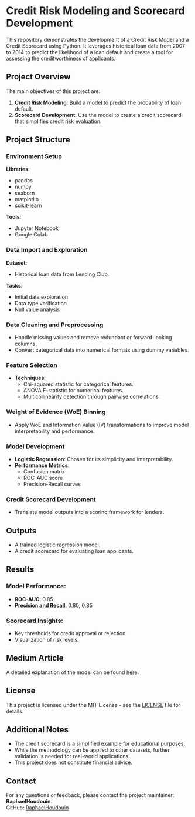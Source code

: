 # Credit Risk Modeling and Scorecard Development

This repository demonstrates the development of a Credit Risk Model and a Credit Scorecard using Python. It leverages historical loan data from 2007 to 2014 to predict the likelihood of a loan default and create a tool for assessing the creditworthiness of applicants.

## Project Overview

The main objectives of this project are:

1. **Credit Risk Modeling**: Build a model to predict the probability of loan default.
2. **Scorecard Development**: Use the model to create a credit scorecard that simplifies credit risk evaluation.

## Project Structure

### Environment Setup

**Libraries**: 
- pandas
- numpy
- seaborn
- matplotlib
- scikit-learn

**Tools**:
- Jupyter Notebook
- Google Colab

### Data Import and Exploration

**Dataset**: 
- Historical loan data from Lending Club.

**Tasks**: 
- Initial data exploration
- Data type verification
- Null value analysis

### Data Cleaning and Preprocessing

- Handle missing values and remove redundant or forward-looking columns.
- Convert categorical data into numerical formats using dummy variables.

### Feature Selection

- **Techniques**: 
  - Chi-squared statistic for categorical features.
  - ANOVA F-statistic for numerical features.
  - Multicollinearity detection through pairwise correlations.

### Weight of Evidence (WoE) Binning

- Apply WoE and Information Value (IV) transformations to improve model interpretability and performance.

### Model Development

- **Logistic Regression**: Chosen for its simplicity and interpretability.
- **Performance Metrics**: 
  - Confusion matrix
  - ROC-AUC score
  - Precision-Recall curves

### Credit Scorecard Development

- Translate model outputs into a scoring framework for lenders.

## Outputs

- A trained logistic regression model.
- A credit scorecard for evaluating loan applicants.

## Results

### Model Performance:

- **ROC-AUC**: 0.85
- **Precision and Recall**: 0.80, 0.85

### Scorecard Insights:

- Key thresholds for credit approval or rejection.
- Visualization of risk levels.

## Medium Article

A detailed explanation of the model can be found [here](https://towardsdatascience.com/how-to-develop-a-credit-risk-model-and-scorecard-91335fc01f03?source=friends_link&sk=473eece07f71357852e91e3aa650294f).

## License

This project is licensed under the MIT License - see the [LICENSE](LICENSE) file for details.

## Additional Notes

- The credit scorecard is a simplified example for educational purposes.
- While the methodology can be applied to other datasets, further validation is needed for real-world applications.
- This project does not constitute financial advice.

## Contact

For any questions or feedback, please contact the project maintainer: **RaphaelHoudouin**.  
GitHub: [RaphaelHoudouin](https://github.com/RaphaelHoudouin)

